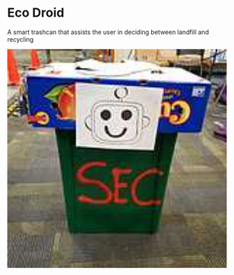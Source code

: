 # Eco Droid

A smart trashcan that assists the user in deciding between landfill and recycling
  
<p align="center">
  <img src="./EcoDroid.jpg" alt="EcoDroidPicture" width="756"/>
</p>



